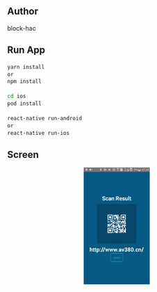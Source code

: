 ## Author

block-hac

## Run App

```bash
yarn install
or
npm install

cd ios
pod install

react-native run-android
or
react-native run-ios
```

## Screen

<p align="center">
  <img width="30%" src="screen.png" />
</p>